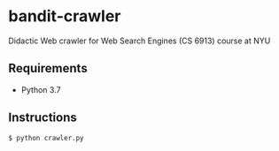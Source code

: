 # bandit-crawler
Didactic Web crawler for Web Search Engines (CS 6913) course at NYU

## Requirements
- Python 3.7

## Instructions

```bash
$ python crawler.py
```
